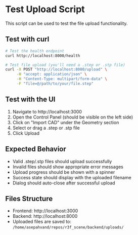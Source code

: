 # Test Upload Script

This script can be used to test the file upload functionality.

## Test with curl

```bash
# Test the health endpoint
curl http://localhost:8000/health

# Test file upload (you'll need a .step or .stp file)
curl -X POST "http://localhost:8000/upload" \
     -H "accept: application/json" \
     -H "Content-Type: multipart/form-data" \
     -F "file=@/path/to/your/file.step"
```

## Test with the UI

1. Navigate to http://localhost:3000
2. Open the Control Panel (should be visible on the left side)
3. Click on "Import CAD" under the Geometry section
4. Select or drag a .step or .stp file
5. Click Upload

## Expected Behavior

- Valid .step/.stp files should upload successfully
- Invalid files should show appropriate error messages
- Upload progress should be shown with a spinner
- Success state should display with the uploaded filename
- Dialog should auto-close after successful upload

## Files Structure

- Frontend: http://localhost:3000
- Backend: http://localhost:8000
- Uploaded files are saved to: `/home/asepahvand/repos/r3f_scene/backend/uploads/`
